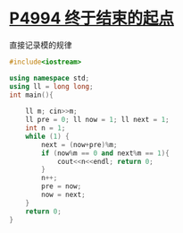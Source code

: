 # [P4994 终于结束的起点](https://www.luogu.com.cn/problem/P4994)

直接记录模的规律
```cpp
#include<iostream>

using namespace std;
using ll = long long;
int main(){
    
    ll m; cin>>m;
    ll pre = 0; ll now = 1; ll next = 1;
    int n = 1;
    while (1) {
        next = (now+pre)%m;
        if (now%m == 0 and next%m == 1){
            cout<<n<<endl; return 0;
        }
        n++;
        pre = now;
        now = next;
    }
    return 0;
}
```